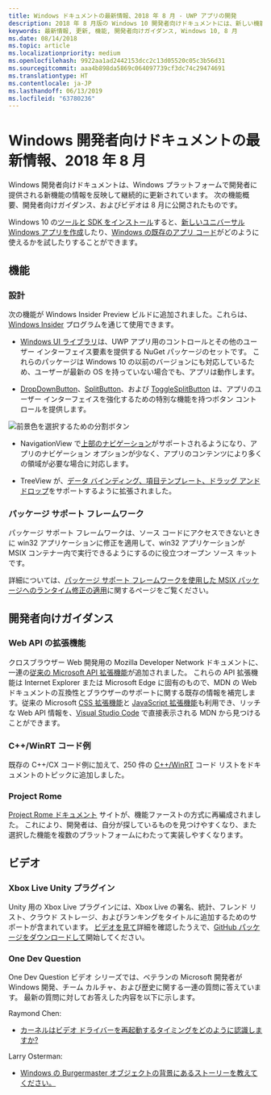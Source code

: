 ```yaml
---
title: Windows ドキュメントの最新情報、2018 年 8 月 - UWP アプリの開発
description: 2018 年 8 月版の Windows 10 開発者向けドキュメントには、新しい機能、ビデオ、サンプル、開発者向けガイダンスが追加されました。
keywords: 最新情報, 更新, 機能, 開発者向けガイダンス, Windows 10, 8 月
ms.date: 08/14/2018
ms.topic: article
ms.localizationpriority: medium
ms.openlocfilehash: 9922aa1ad2442153dcc2c13d05520c05c3b56d31
ms.sourcegitcommit: aaa4b898da5869c064097739cf3dc74c29474691
ms.translationtype: HT
ms.contentlocale: ja-JP
ms.lasthandoff: 06/13/2019
ms.locfileid: "63780236"
---
```

# <a name="whats-new-in-the-windows-developer-docs-in-august-2018"></a>Windows 開発者向けドキュメントの最新情報、2018 年 8 月

Windows 開発者向けドキュメントは、Windows プラットフォームで開発者に提供される新機能の情報を反映して継続的に更新されています。 次の機能概要、開発者向けガイダンス、およびビデオは 8 月に公開されたものです。

Windows 10 の[ツールと SDK をインストール](https://go.microsoft.com/fwlink/?LinkId=821431)すると、[新しいユニバーサル Windows アプリを作成](../get-started/create-uwp-apps.md)したり、[Windows の既存のアプリ コード](../porting/index.md)がどのように使えるかを試したりすることができます。

## <a name="features"></a>機能

### <a name="design"></a>設計

次の機能が Windows Insider Preview ビルドに追加されました。これらは、[Windows Insider](https://insider.windows.com/) プログラムを通じて使用できます。

* [Windows UI ライブラリ](https://aka.ms/winui-docs)は、UWP アプリ用のコントロールとその他のユーザー インターフェイス要素を提供する NuGet パッケージのセットです。 これらのパッケージは Windows 10 の以前のバージョンにも対応しているため、ユーザーが最新の OS を持っていない場合でも、アプリは動作します。

* [DropDownButton](../design/controls-and-patterns/buttons.md#create-a-drop-down-button)、[SplitButton](../design/controls-and-patterns/buttons.md#create-a-split-button)、および [ToggleSplitButton](../design/controls-and-patterns/buttons.md#create-a-toggle-split-button) は、アプリのユーザー インターフェイスを強化するための特別な機能を持つボタン コントロールを提供します。

![前景色を選択するための分割ボタン](../design/controls-and-patterns/images/split-button-rtb.png)

* NavigationView で[上部のナビゲーション](../design/controls-and-patterns/navigationview.md)がサポートされるようになり、アプリのナビゲーション オプションが少なく、アプリのコンテンツにより多くの領域が必要な場合に対応します。

* TreeView が、[データ バインディング、項目テンプレート、ドラッグ アンド ドロップ](../design/controls-and-patterns/tree-view.md)をサポートするように拡張されました。

### <a name="package-support-framework"></a>パッケージ サポート フレームワーク

パッケージ サポート フレームワークは、ソース コードにアクセスできないときに win32 アプリケーションに修正を適用して、win32 アプリケーションが MSIX コンテナー内で実行できるようにするのに役立つオープン ソース キットです。

詳細については、[パッケージ サポート フレームワークを使用した MSIX パッケージへのランタイム修正の適用](../porting/package-support-framework.md)に関するページをご覧ください。

## <a name="developer-guidance"></a>開発者向けガイダンス

### <a name="web-api-extensions"></a>Web API の拡張機能

クロスブラウザー Web 開発用の Mozilla Developer Network ドキュメントに、一連の[従来の Microsoft API 拡張機能](https://developer.mozilla.org/docs/Web/API/Microsoft_API_extensions)が追加されました。 これらの API 拡張機能は Internet Explorer または Microsoft Edge に固有のもので、MDN の Web ドキュメントの互換性とブラウザーのサポートに関する既存の情報を補完します。従来の Microsoft [CSS 拡張機能](https://developer.mozilla.org/docs/Web/CSS/Microsoft_Extensions)と [JavaScript 拡張機能](https://developer.mozilla.org/docs/Web/JavaScript/Microsoft_JavaScript_extensions)も利用でき、リッチな Web API 情報を、[Visual Studio Code](https://code.visualstudio.com/updates/v1_25#_new-css-pseudo-selectors-and-pseudo-elements-from-mdn) で直接表示される MDN から見つけることができます。

### <a name="cwinrt-code-examples"></a>C++/WinRT コード例

既存の C++/CX コード例に加えて、250 件の [C++/WinRT](../cpp-and-winrt-apis/index.md) コード リストをドキュメントのトピックに追加しました。

### <a name="project-rome"></a>Project Rome

[Project Rome ドキュメント](https://docs.microsoft.com/windows/project-rome/) サイトが、機能ファーストの方式に再編成されました。 これにより、開発者は、自分が探しているものを見つけやすくなり、また選択した機能を複数のプラットフォームにわたって実装しやすくなります。

## <a name="videos"></a>ビデオ

### <a name="xbox-live-unity-plugin"></a>Xbox Live Unity プラグイン

Unity 用の Xbox Live プラグインには、Xbox Live の署名、統計、フレンド リスト、クラウド ストレージ、およびランキングをタイトルに追加するためのサポートが含まれています。 [ビデオを見て](https://youtu.be/fVQZ-YgwNpY)詳細を確認したうえで、[GitHub パッケージをダウンロードして](https://aka.ms/UnityPlugin)開始してください。

### <a name="one-dev-question"></a>One Dev Question

One Dev Question ビデオ シリーズでは、ベテランの Microsoft 開発者が Windows 開発、チーム カルチャ、および歴史に関する一連の質問に答えています。 最新の質問に対してお答えした内容を以下に示します。

Raymond Chen:

* [カーネルはビデオ ドライバーを再起動するタイミングをどのように認識しますか?](https://youtu.be/3SNAdyO1l5c)

Larry Osterman:

* [Windows の Burgermaster オブジェクトの背景にあるストーリーを教えてください。](https://youtu.be/0TDSbyAIvX0)